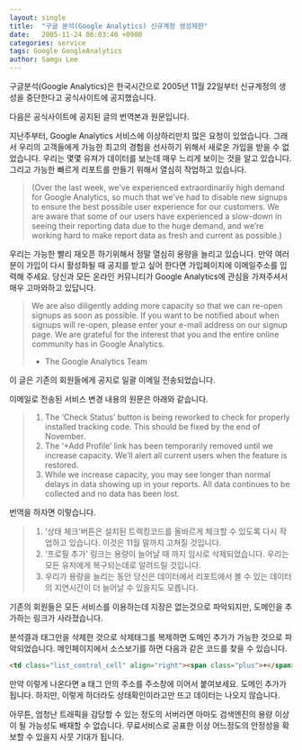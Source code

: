 ```yaml
---
layout: single
title:  "구글 분석(Google Analytics) 신규계정 생성제한"
date:   2005-11-24 06:03:40 +0900
categories: service
tags: Google GoogleAnalytics
author: Samgu Lee
---
```

구글분석(Google Analytics)은 한국시간으로 2005년 11월 22일부터 신규계정의 생성을 중단한다고 공식사이트에 공지했습니다.

다음은 공식사이트에 공지된 글의 번역본과 원문입니다.

지난주부터, Google Analytics 서비스에 이상하리만치 많은 요청이 있었습니다. 그래서 우리의 고객들에게 가능한 최고의 경험을 선사하기 위해서 새로운 가입을 받을 수 없었습니다. 우리는 몇몇 유져가 데이터를 보는데 매우 느리게 보이는 것을 알고 있습니다. 그리고 가능한 빠르게 리포트를 만들기 위해서 열심히 작업하고 있습니다.

> (Over the last week, we’ve experienced extraordinarily high demand for Google Analytics, so much that we’ve had to disable new signups to ensure the best possible user experience for our customers. We are aware that some of our users have experienced a slow-down in seeing their reporting data due to the huge demand, and we’re working hard to make report data as fresh and current as possible.)

우리는 가능한 빨리 재오픈 하기위해서 정말 열심히 용량을 늘리고 있습니다. 만약 여러분이 가입이 다시 활성화될 때 공지를 받고 싶어 한다면 가입페이지에 이메일주소를 입력해 주세요. 당신과 모든 온라인 커뮤니티가 Google Analytics에 관심을 가져주셔서 매우 고마와하고 있답니다.

> We are also diligently adding more capacity so that we can re-open signups as soon as possible. If you want to be notified about when signups will re-open, please enter your e-mail address on our signup page. We are grateful for the interest that you and the entire online community has in Google Analytics.
> - The Google Analytics Team


이 글은 기존의 회원들에게 공지로 일괄 이메일 전송되었습니다.

이메일로 전송된 서비스 변경 내용의 원문은 아래와 같습니다.

> 1. The ‘Check Status’ button is being reworked to check for properly installed tracking code. This should be fixed by the end of November.
> 2. The ‘+Add Profile’ link has been temporarily removed until we increase capacity. We’ll alert all current users when the feature is restored.
> 3. While we increase capacity, you may see longer than normal delays in data showing up in your reports. All data continues to be collected and no data has been lost.

번역을 하자면 이렇습니다.

> 1. &#8216;상태 체크'버튼은 설치된 트랙킹코드를 올바르게 체크할 수 있도록 다시 작업하고 있습니다. 이것은 11월 말까지 고쳐질 것입니다.
> 2. &#8216;프로필 추가' 링크는 용량이 늘어날 때 까지 임시로 삭제되었습니다. 우리는 모든 유저에게 복구되는데로 알려드릴 것입니다.
> 3. 우리가 용량을 늘리는 동안 당신은 데이터에서 리포트에서 볼 수 있는 데이터의 지연시간이 더 늘어날 수 있을지도 모릅니다.

기존의 회원들은 모든 서비스를 이용하는데 지장은 없는것으로 파악되지만, 도메인을 추가하는 링크가 사라졌습니다.

분석결과 태그만을 삭제한 것으로 삭제태그를 복제하면 도메인 추가가 가능한 것으로 파악되었습니다. 메인페이지에서 소스보기를 하면 다음과 같은 코드를 찾을 수 있습니다.

```html
<td class="list_control_cell" align="right"><span class="plus">+</span>&nbsp;<a href="admin?vid=1151&scid=179509" class="normal">웹사이트 프로필 추가</a>
```
만약 이렇게 나온다면 a 태그 안의 주소를 주소창에 이어서 붙여보세요. 도메인 추가가 됩니다. 하지만, 이렇게 하더라도 상태확인이라고만 뜨고 데이터는 나오지 않습니다.

아무튼, 엄청난 트래픽을 감당할 수 있는 정도의 서버라면 아마도 검색엔진의 용량 이상이 될 가능성도 배재할 수 없습니다. 무료서비스로 공표한 이상 어느정도의 안정성을 확보할 수 있을지 사뭇 기대가 됩니다.
